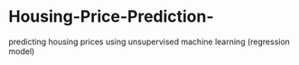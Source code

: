 # Housing-Price-Prediction-
predicting housing prices using unsupervised machine learning (regression model)
